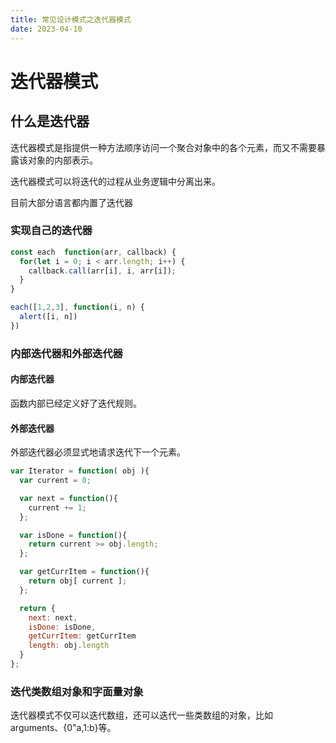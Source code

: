 ```yaml
---
title: 常见设计模式之迭代器模式
date: 2023-04-10
---
```




# 迭代器模式

## 什么是迭代器

迭代器模式是指提供一种方法顺序访问一个聚合对象中的各个元素，而又不需要暴露该对象的内部表示。

迭代器模式可以将迭代的过程从业务逻辑中分离出来。

目前大部分语言都内置了迭代器



### 实现自己的迭代器

```js
const each  function(arr, callback) {
  for(let i = 0; i < arr.length; i++) {
    callback.call(arr[i], i, arr[i]);
  }
}

each([1,2,3], function(i, n) {
  alert([i, n])
})
```



### 内部迭代器和外部迭代器

#### 内部迭代器

函数内部已经定义好了迭代规则。



#### 外部迭代器

外部迭代器必须显式地请求迭代下一个元素。

```js
var Iterator = function( obj ){
  var current = 0;

  var next = function(){
    current += 1;
  };

  var isDone = function(){
    return current >= obj.length;
  };

  var getCurrItem = function(){
    return obj[ current ];
  };

  return {
    next: next,
    isDone: isDone,
    getCurrItem: getCurrItem
    length: obj.length
  }
};
```



### 迭代类数组对象和字面量对象

迭代器模式不仅可以迭代数组，还可以迭代一些类数组的对象，比如arguments、{0"a,1:b}等。



### 

